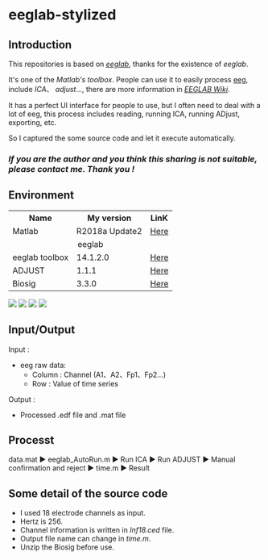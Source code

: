 # eeglab-stylized
## Introduction
This repositories is based on [*eeglab*](https://github.com/sccn/eeglab), thanks for the existence of *eeglab*.

It's one of the *Matlab's toolbox*. People can use it to easily process [eeg](https://en.wikipedia.org/wiki/Electroencephalography), include *ICA*、 *adjust*..., there are more information in [*EEGLAB Wiki*](https://sccn.ucsd.edu/wiki/EEGLAB).

It has a perfect UI interface for people to use, but I often need to deal with a lot of eeg, this process includes reading, running ICA, running ADjust, exporting, etc. 

So I captured the some source code and let it execute automatically.

### *If you are the author and you think this sharing is not suitable, please contact me. Thank you !*

## Environment
<escape>
  <table>
  <tr>
    <th>Name</th>
    <th>My version</th>
    <th>LinK</th>
  </tr>
  <tr>
    <td>Matlab</td>
    <td>R2018a Update2</td>
    <td><a href="https://www.mathworks.com/products/matlab.html)" target="_blank" title="mathworks">Here</a></td>
  </tr>
  <tr>
    <td colspan="3" align="center">eeglab</td>
  </tr>
  <tr>
    <td>eeglab toolbox</td>
    <td>14.1.2.0 </td>
    <td><a href="https://sccn.ucsd.edu/eeglab/index.php" target="_blank" title="eeglab toolbox">Here</a></td>
  </tr>
  <tr>
    <td>ADJUST</td>
    <td>1.1.1</td>
    <td><a href="https://www.nitrc.org/projects/adjust/" target="_blank" title="ADJUST">Here</a></td>
  </tr>
  <tr>
    <td>Biosig</td>
    <td>3.3.0</td>
    <td><a href="https://sccn.ucsd.edu/wiki/EEGLAB_Plugins" target="_blank" title="Biosig">Here</a></td>
  </tr>
</table>
</escape>

![](https://img.shields.io/badge/Matlab-R2018a%20Update2-orange) ![](https://img.shields.io/badge/eeglab%20toolbox-14.1.2.0-green) ![](https://img.shields.io/badge/ADJUST-1.1.1-blue) ![](https://img.shields.io/badge/Biosig-3.3.0-yellow)

## Input/Output
Input :
* eeg raw data:
  - Column : Channel (A1、A2、Fp1、Fp2...)
  - Row : Value of time series

Output :
* Processed .edf file and .mat file

## Processt
data.mat ▶ eeglab_AutoRun.m ▶ Run ICA ▶ Run ADJUST ▶ Manual confirmation and reject ▶ time.m ▶ Result

## Some detail of the source code
* I used 18 electrode channels as input.
* Hertz is 256.
* Channel information is written in *Inf18.ced* file.
* Output file name can change in *time.m*.
* Unzip the Biosig before use.
